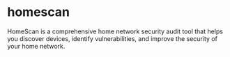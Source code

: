# homescan
HomeScan is a comprehensive home network security audit tool that helps you discover devices, identify vulnerabilities, and improve the security of your home network.
